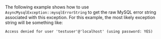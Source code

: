 The following example shows how to use `AsyncMysqlException::mysqlErrorString` to get the raw MySQL error string associated with this exception. For this example, the most likely exception string will be something like:

```
Access denied for user 'testuser'@'localhost' (using password: YES)
```
